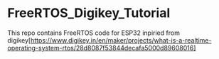 # FreeRTOS_Digikey_Tutorial
This repo contains FreeRTOS code for ESP32 inpiried from digikey[https://www.digikey.in/en/maker/projects/what-is-a-realtime-operating-system-rtos/28d8087f53844decafa5000d89608016]
